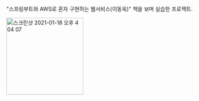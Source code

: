 "스프링부트와 AWS로 혼자 구현하는 웹서비스(이동욱)" 책을 보며 실습한 프로젝트.

<img width="202" alt="스크린샷 2021-01-18 오후 4 04 07" src="https://user-images.githubusercontent.com/57715611/104883945-dfdb4880-59a8-11eb-8b4c-b9797e50b58a.png">
